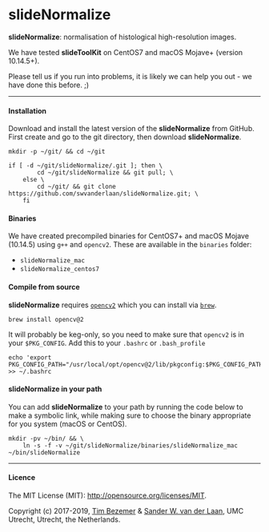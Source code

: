 slideNormalize
============

**slideNormalize**: normalisation of histological high-resolution images.

We have tested **slideToolKit** on CentOS7 and macOS Mojave+ (version 10.14.5+).

Please tell us if you run into problems, it is likely we can help you out - we have done this before. ;)


--------------

#### Installation 
Download and install the latest version of the **slideNormalize** from GitHub. First create and go to the git directory, then download **slideNormalize**.

```
mkdir -p ~/git/ && cd ~/git
```
```
if [ -d ~/git/slideNormalize/.git ]; then \
		cd ~/git/slideNormalize && git pull; \
	else \
		cd ~/git/ && git clone https://github.com/swvanderlaan/slideNormalize.git; \
	fi
```

#### Binaries

We have created precompiled binaries for CentOS7+ and macOS Mojave (10.14.5) using `g++` and `opencv2`. These are available in the `binaries` folder:

- `slideNormalize_mac`
- `slideNormalize_centos7`

#### Compile from source

**slideNormalize** requires [`opencv2`](https://formulae.brew.sh/formula/opencv@2) which you can install via [`brew`](https://brew.sh).

```
brew install opencv@2
```

It will probably be keg-only, so you need to make sure that `opencv2` is in your `$PKG_CONFIG`. Add this to your `.bashrc` or `.bash_profile`

```
echo 'export PKG_CONFIG_PATH="/usr/local/opt/opencv@2/lib/pkgconfig:$PKG_CONFIG_PATH"' >> ~/.bashrc
```

#### slideNormalize in your path
You can add **slideNormalize** to your path by running the code below to make a symbolic link, while making sure to choose the binary appropriate for you system (macOS or CentOS).

```
mkdir -pv ~/bin/ && \
	ln -s -f -v ~/git/slideNormalize/binaries/slideNormalize_mac ~/bin/slideNormalize
```


-----------------------------------------------
#### Licence
The MIT License (MIT): <http://opensource.org/licenses/MIT>.

Copyright (c) 2017-2019, [Tim Bezemer](https://github.com/tbezemer) & [Sander W. van der Laan](https://github.com/swvanderlaan), UMC Utrecht, Utrecht, the Netherlands.

